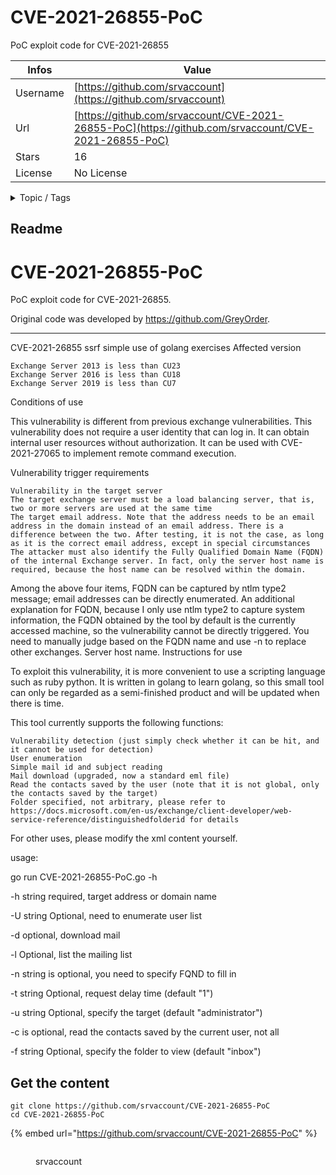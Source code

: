 # CVE-2021-26855-PoC

PoC exploit code for CVE-2021-26855

| Infos    | Value                                                              |
| -------- | -------------------------------------------------------------------|
| Username | [https://github.com/srvaccount](https://github.com/srvaccount) |
| Url      | [https://github.com/srvaccount/CVE-2021-26855-PoC](https://github.com/srvaccount/CVE-2021-26855-PoC)                                               |
| Stars    | 16                                                          |
| License  | No License                                                        |

<details>

<summary>Topic / Tags</summary>



</details>

## Readme

# CVE-2021-26855-PoC
PoC exploit code for CVE-2021-26855. 

Original code was developed by https://github.com/GreyOrder. 

----------
CVE-2021-26855 ssrf simple use of golang exercises
Affected version

    Exchange Server 2013 is less than CU23
    Exchange Server 2016 is less than CU18
    Exchange Server 2019 is less than CU7

Conditions of use

This vulnerability is different from previous exchange vulnerabilities. This vulnerability does not require a user identity that can log in. It can obtain internal user resources without authorization. It can be used with CVE-2021-27065 to implement remote command execution.

Vulnerability trigger requirements

    Vulnerability in the target server
    The target exchange server must be a load balancing server, that is, two or more servers are used at the same time
    The target email address. Note that the address needs to be an email address in the domain instead of an email address. There is a difference between the two. After testing, it is not the case, as long as it is the correct email address, except in special circumstances
    The attacker must also identify the Fully Qualified Domain Name (FQDN) of the internal Exchange server. In fact, only the server host name is required, because the host name can be resolved within the domain.

Among the above four items, FQDN can be captured by ntlm type2 message; email addresses can be directly enumerated. An additional explanation for FQDN, because I only use ntlm type2 to capture system information, the FQDN obtained by the tool by default is the currently accessed machine, so the vulnerability cannot be directly triggered. You need to manually judge based on the FQDN name and use -n to replace other exchanges. Server host name.
Instructions for use

To exploit this vulnerability, it is more convenient to use a scripting language such as ruby ​​python. It is written in golang to learn golang, so this small tool can only be regarded as a semi-finished product and will be updated when there is time.

This tool currently supports the following functions:

    Vulnerability detection (just simply check whether it can be hit, and it cannot be used for detection)
    User enumeration
    Simple mail id and subject reading
    Mail download (upgraded, now a standard eml file)
    Read the contacts saved by the user (note that it is not global, only the contacts saved by the target)
    Folder specified, not arbitrary, please refer to https://docs.microsoft.com/en-us/exchange/client-developer/web-service-reference/distinguishedfolderid for details

For other uses, please modify the xml content yourself.

usage:

go run CVE-2021-26855-PoC.go -h <target ip>

  -h string required, target address or domain name
  
  -U string Optional, need to enumerate user list
  
  -d optional, download mail
  
  -l Optional, list the mailing list
  
  -n string is optional, you need to specify FQND to fill in
  
  -t string Optional, request delay time (default "1")
  
  -u string Optional, specify the target (default "administrator")
  
  -c is optional, read the contacts saved by the current user, not all
  
  -f string Optional, specify the folder to view (default "inbox")



## Get the content

```
git clone https://github.com/srvaccount/CVE-2021-26855-PoC
cd CVE-2021-26855-PoC
```

{% embed url="https://github.com/srvaccount/CVE-2021-26855-PoC" %}

<figure><img src="https://avatars.githubusercontent.com/u/76211832?v=4" alt=""><figcaption><p>srvaccount</p></figcaption></figure>

